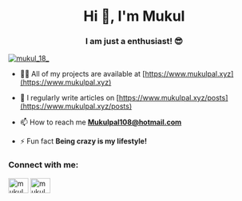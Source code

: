 <h1 align="center">Hi 👋, I'm Mukul</h1>
<h3 align="center">I am just a enthusiast! 😎</h3>

<p align="left"> <a href="https://twitter.com/mukul_18_" target="blank"><img src="https://img.shields.io/twitter/follow/mukul_18_?logo=twitter&style=for-the-badge" alt="mukul_18_" /></a> </p>

- 👨‍💻 All of my projects are available at [https://www.mukulpal.xyz](https://www.mukulpal.xyz)

- 📝 I regularly write articles on [https://www.mukulpal.xyz/posts](https://www.mukulpal.xyz/posts)

- 📫 How to reach me **Mukulpal108@hotmail.com**

- ⚡ Fun fact **Being crazy is my lifestyle!**

<h3 align="left">Connect with me:</h3>
<p align="left">
<a href="https://twitter.com/mukul_18_" target="blank"><img align="center" src="https://raw.githubusercontent.com/rahuldkjain/github-profile-readme-generator/master/src/images/icons/Social/twitter.svg" alt="mukul_18_" height="30" width="40" /></a>
<a href="https://instagram.com/mukulpal.xyz" target="blank"><img align="center" src="https://raw.githubusercontent.com/rahuldkjain/github-profile-readme-generator/master/src/images/icons/Social/instagram.svg" alt="mukulpal.xyz" height="30" width="40" /></a>
